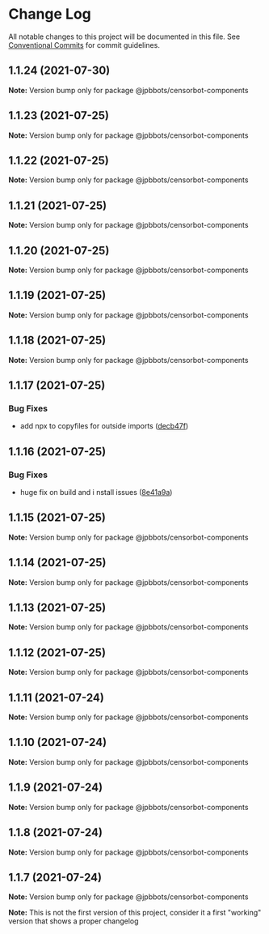 # Change Log

All notable changes to this project will be documented in this file.
See [Conventional Commits](https://conventionalcommits.org) for commit guidelines.

## 1.1.24 (2021-07-30)

**Note:** Version bump only for package @jpbbots/censorbot-components





## 1.1.23 (2021-07-25)

**Note:** Version bump only for package @jpbbots/censorbot-components





## 1.1.22 (2021-07-25)

**Note:** Version bump only for package @jpbbots/censorbot-components





## 1.1.21 (2021-07-25)

**Note:** Version bump only for package @jpbbots/censorbot-components





## 1.1.20 (2021-07-25)

**Note:** Version bump only for package @jpbbots/censorbot-components





## 1.1.19 (2021-07-25)

**Note:** Version bump only for package @jpbbots/censorbot-components





## 1.1.18 (2021-07-25)

**Note:** Version bump only for package @jpbbots/censorbot-components





## 1.1.17 (2021-07-25)


### Bug Fixes

* add npx to copyfiles for outside imports ([decb47f](https://github.com/JPBBots/censorbot-components/commit/decb47f6eebf3f01ea993f5169e3479cea4591fe))





## 1.1.16 (2021-07-25)


### Bug Fixes

* huge fix on build and i nstall issues ([8e41a9a](https://github.com/JPBBots/censorbot-components/commit/8e41a9aa94c343475b1ac5c931b2d7c09a7e56fe))





## 1.1.15 (2021-07-25)

**Note:** Version bump only for package @jpbbots/censorbot-components





## 1.1.14 (2021-07-25)

**Note:** Version bump only for package @jpbbots/censorbot-components





## 1.1.13 (2021-07-25)

**Note:** Version bump only for package @jpbbots/censorbot-components





## 1.1.12 (2021-07-25)

**Note:** Version bump only for package @jpbbots/censorbot-components





## 1.1.11 (2021-07-24)

**Note:** Version bump only for package @jpbbots/censorbot-components





## 1.1.10 (2021-07-24)

**Note:** Version bump only for package @jpbbots/censorbot-components





## 1.1.9 (2021-07-24)

**Note:** Version bump only for package @jpbbots/censorbot-components





## 1.1.8 (2021-07-24)

**Note:** Version bump only for package @jpbbots/censorbot-components





## 1.1.7 (2021-07-24)

**Note:** Version bump only for package @jpbbots/censorbot-components

**Note:** This is not the first version of this project, consider it a first "working" version that shows a proper changelog
